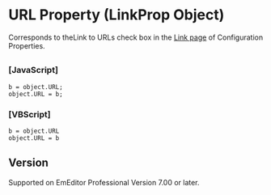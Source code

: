 # URL Property (LinkProp Object)

Corresponds to theLink
to URLs check box in the [Link page](../../dlg/properties/link/index) of Configuration Properties.

## 

### \[JavaScript\]

```
b = object.URL;
object.URL = b;
```

### \[VBScript\]

```
b = object.URL
object.URL = b
```

## Version

Supported on EmEditor Professional Version 7.00 or later.
